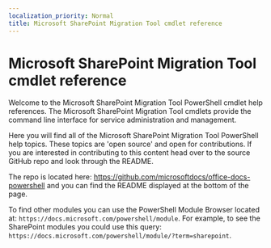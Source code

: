 ```yaml
---
localization_priority: Normal
title: Microsoft SharePoint Migration Tool cmdlet reference
---
```


# Microsoft SharePoint Migration Tool cmdlet reference

Welcome to the Microsoft SharePoint Migration Tool PowerShell cmdlet help references. The Microsoft SharePoint Migration Tool cmdlets provide the command line interface for service administration and management.

Here you will find all of the Microsoft SharePoint Migration Tool PowerShell help topics. These topics are 'open source' and open for contributions. If you are interested in contributing to this content head over to the source GitHub repo and look through the README.

The repo is located here: <https://github.com/microsoftdocs/office-docs-powershell> and you can find the README displayed at the bottom of the page.

To find other modules you can use the PowerShell Module Browser located at: `https://docs.microsoft.com/powershell/module`. For example, to see the SharePoint modules you could use this query: `https://docs.microsoft.com/powershell/module/?term=sharepoint`.
